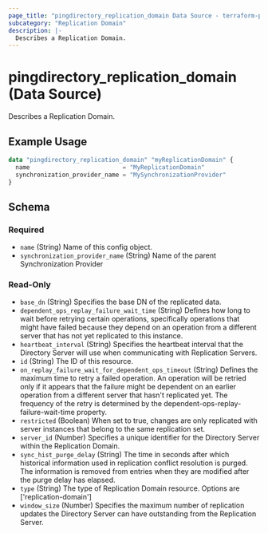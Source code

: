 ```yaml
---
page_title: "pingdirectory_replication_domain Data Source - terraform-provider-pingdirectory"
subcategory: "Replication Domain"
description: |-
  Describes a Replication Domain.
---
```


# pingdirectory_replication_domain (Data Source)

Describes a Replication Domain.

## Example Usage

```terraform
data "pingdirectory_replication_domain" "myReplicationDomain" {
  name                          = "MyReplicationDomain"
  synchronization_provider_name = "MySynchronizationProvider"
}
```

<!-- schema generated by tfplugindocs -->
## Schema

### Required

- `name` (String) Name of this config object.
- `synchronization_provider_name` (String) Name of the parent Synchronization Provider

### Read-Only

- `base_dn` (String) Specifies the base DN of the replicated data.
- `dependent_ops_replay_failure_wait_time` (String) Defines how long to wait before retrying certain operations, specifically operations that might have failed because they depend on an operation from a different server that has not yet replicated to this instance.
- `heartbeat_interval` (String) Specifies the heartbeat interval that the Directory Server will use when communicating with Replication Servers.
- `id` (String) The ID of this resource.
- `on_replay_failure_wait_for_dependent_ops_timeout` (String) Defines the maximum time to retry a failed operation. An operation will be retried only if it appears that the failure might be dependent on an earlier operation from a different server that hasn't replicated yet. The frequency of the retry is determined by the dependent-ops-replay-failure-wait-time property.
- `restricted` (Boolean) When set to true, changes are only replicated with server instances that belong to the same replication set.
- `server_id` (Number) Specifies a unique identifier for the Directory Server within the Replication Domain.
- `sync_hist_purge_delay` (String) The time in seconds after which historical information used in replication conflict resolution is purged. The information is removed from entries when they are modified after the purge delay has elapsed.
- `type` (String) The type of Replication Domain resource. Options are ['replication-domain']
- `window_size` (Number) Specifies the maximum number of replication updates the Directory Server can have outstanding from the Replication Server.

